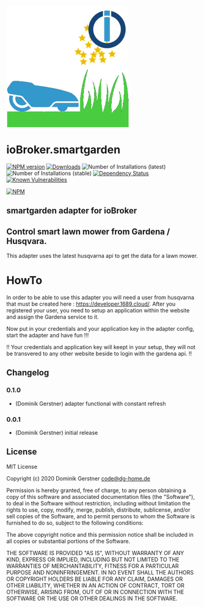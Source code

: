 ![Logo](admin/smartgarden.png)
# ioBroker.smartgarden

[![NPM version](http://img.shields.io/npm/v/iobroker.smartgarden.svg)](https://www.npmjs.com/package/iobroker.smartgarden)
[![Downloads](https://img.shields.io/npm/dm/iobroker.smartgarden.svg)](https://www.npmjs.com/package/iobroker.smartgarden)
![Number of Installations (latest)](http://iobroker.live/badges/smartgarden-installed.svg)
![Number of Installations (stable)](http://iobroker.live/badges/smartgarden-stable.svg)
[![Dependency Status](https://img.shields.io/david/dg-services/iobroker.smartgarden.svg)](https://david-dm.org/dg-services/iobroker.smartgarden)
[![Known Vulnerabilities](https://snyk.io/test/github/dg-services/ioBroker.smartgarden/badge.svg)](https://snyk.io/test/github/dg-services/ioBroker.smartgarden)

[![NPM](https://nodei.co/npm/iobroker.smartgarden.png?downloads=true)](https://nodei.co/npm/iobroker.smartgarden/)

## smartgarden adapter for ioBroker

## Control smart lawn mower from Gardena / Husqvara.
This adapter uses the latest husqvarna api to get the data for a lawn mower.

# HowTo
In order to be able to use this adapter you will need a user from husqvarna that must be created here : https://developer.1689.cloud/.
After you registered your user, you need to setup an application within the website and assign the Gardena service to it. 

Now put in your credentials and your application key in the adapter config, start the adapter and have fun !!!

!! Your credentials and application key will keept in your setup, they will not be transvered to any other website beside to login with the gardena api. !!


## Changelog

### 0.1.0
* (Dominik Gerstner) adapter functional with constant refresh

### 0.0.1
* (Dominik Gerstner) initial release

## License
MIT License

Copyright (c) 2020 Dominik Gerstner <code@dg-home.de>

Permission is hereby granted, free of charge, to any person obtaining a copy
of this software and associated documentation files (the "Software"), to deal
in the Software without restriction, including without limitation the rights
to use, copy, modify, merge, publish, distribute, sublicense, and/or sell
copies of the Software, and to permit persons to whom the Software is
furnished to do so, subject to the following conditions:

The above copyright notice and this permission notice shall be included in all
copies or substantial portions of the Software.

THE SOFTWARE IS PROVIDED "AS IS", WITHOUT WARRANTY OF ANY KIND, EXPRESS OR
IMPLIED, INCLUDING BUT NOT LIMITED TO THE WARRANTIES OF MERCHANTABILITY,
FITNESS FOR A PARTICULAR PURPOSE AND NONINFRINGEMENT. IN NO EVENT SHALL THE
AUTHORS OR COPYRIGHT HOLDERS BE LIABLE FOR ANY CLAIM, DAMAGES OR OTHER
LIABILITY, WHETHER IN AN ACTION OF CONTRACT, TORT OR OTHERWISE, ARISING FROM,
OUT OF OR IN CONNECTION WITH THE SOFTWARE OR THE USE OR OTHER DEALINGS IN THE
SOFTWARE.